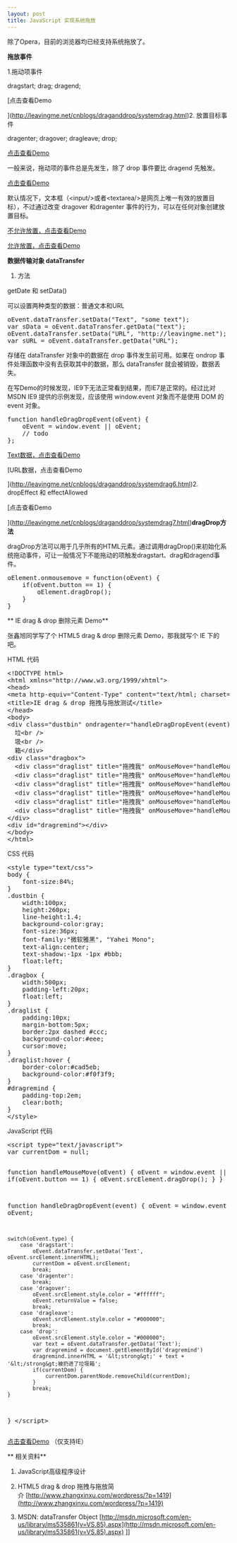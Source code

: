 ```yaml
---
layout: post
title: JavaScript 实现系统拖放
---
```

除了Opera，目前的浏览器均已经支持系统拖放了。

**拖放事件**

1.拖动项事件

dragstart; drag; dragend;

[点击查看Demo

](http://leavingme.net/cnblogs/draganddrop/systemdrag.html)2. 放置目标事件

dragenter; dragover; dragleave; drop;

[点击查看Demo](http://leavingme.net/cnblogs/draganddrop/systemdrag1.html)

一般来说，拖动项的事件总是先发生，除了 drop 事件要比 dragend 先触发。

[点击查看Demo](http://leavingme.net/cnblogs/draganddrop/systemdrag2.html)

默认情况下，文本框（&lt;input/&gt;或者&lt;textarea/&gt;是网页上唯一有效的放置目标），不过通过改变 dragover 和dragenter 事件的行为，可以在任何对象创建放置目标。

[不允许放置，点击查看Demo](http://leavingme.net/cnblogs/draganddrop/systemdrag3.html)

[允许放置，点击查看Demo](http://leavingme.net/cnblogs/draganddrop/systemdrag4.html)

**数据传输对象 dataTransfer**

1. 方法

getDate 和 setData()

可以设置两种类型的数据：普通文本和URL

<div class="cnblogs_Highlighter">
<pre class="brush:javascript">oEvent.dataTransfer.setData("Text", "some text");
var sData = oEvent.dataTransfer.getData("text");
oEvent.dataTransfer.setData("URL", "http://leavingme.net");
var sURL = oEvent.dataTransfer.getData("URL");
</pre>
</div>

存储在 dataTransfer 对象中的数据在 drop 事件发生前可用。如果在 ondrop 事件处理函数中没有去获取其中的数据，那么 dataTransfer 就会被销毁，数据丢失。

在写Demo的时候发现，IE9下无法正常看到结果，而IE7是正常的。经过比对 MSDN IE9 提供的示例发现，应该使用 window.event 对象而不是使用 DOM 的 event 对象。

<div class="cnblogs_Highlighter">
<pre class="brush:javascript">function handleDragDropEvent(oEvent) {
	oEvent = window.event || oEvent;
	// todo
};</pre>
</div>

[Text数据，点击查看Demo](http://leavingme.net/cnblogs/draganddrop/systemdrag5.html)

[URL数据，点击查看Demo

](http://leavingme.net/cnblogs/draganddrop/systemdrag6.html)2. dropEffect 和 effectAllowed

[点击查看Demo

](http://leavingme.net/cnblogs/draganddrop/systemdrag7.html)**dragDrop方法**

dragDrop方法可以用于几乎所有的HTML元素。通过调用dragDrop()来初始化系统拖动事件，可让一般情况下不能拖动的项触发dragstart、drag和dragend事件。

<div class="cnblogs_Highlighter">
<pre class="brush:javascript">oElement.onmousemove = function(oEvent) {
	if(oEvent.button == 1) {
		oElement.dragDrop();
	}
}</pre>
</div>

**
IE drag &amp; drop 删除元素 Demo**

张鑫旭同学写了个 HTML5 drag &amp; drop 删除元素 Demo，那我就写个 IE 下的吧。

HTML 代码

<div class="cnblogs_Highlighter">
<pre class="brush:html">&lt;!DOCTYPE html&gt;
&lt;html xmlns="http://www.w3.org/1999/xhtml"&gt;
&lt;head&gt;
&lt;meta http-equiv="Content-Type" content="text/html; charset=utf-8" /&gt;
&lt;title&gt;IE drag &amp; drop 拖拽与拖放测试&lt;/title&gt;
&lt;/head&gt;
&lt;body&gt;
&lt;div class="dustbin" ondragenter="handleDragDropEvent(event)" ondragover="handleDragDropEvent(event)" ondragleave="handleDragDropEvent(event)" ondrop="handleDragDropEvent(event)"&gt;&lt;br /&gt;
  垃&lt;br /&gt;
  圾&lt;br /&gt;
  箱&lt;/div&gt;
&lt;div class="dragbox"&gt;
  &lt;div class="draglist" title="拖拽我" onMouseMove="handleMouseMove(event)" ondragstart="handleDragDropEvent(event)"&gt;列表1&lt;/div&gt;
  &lt;div class="draglist" title="拖拽我" onMouseMove="handleMouseMove(event)" ondragstart="handleDragDropEvent(event)"&gt;列表2&lt;/div&gt;
  &lt;div class="draglist" title="拖拽我" onMouseMove="handleMouseMove(event)" ondragstart="handleDragDropEvent(event)"&gt;列表3&lt;/div&gt;
  &lt;div class="draglist" title="拖拽我" onMouseMove="handleMouseMove(event)" ondragstart="handleDragDropEvent(event)"&gt;列表4&lt;/div&gt;
  &lt;div class="draglist" title="拖拽我" onMouseMove="handleMouseMove(event)" ondragstart="handleDragDropEvent(event)"&gt;列表5&lt;/div&gt;
  &lt;div class="draglist" title="拖拽我" onMouseMove="handleMouseMove(event)" ondragstart="handleDragDropEvent(event)"&gt;列表6&lt;/div&gt;
&lt;/div&gt;
&lt;div id="dragremind"&gt;&lt;/div&gt;
&lt;/body&gt;
&lt;/html&gt;</pre>
</div>

CSS 代码

<div class="cnblogs_Highlighter">
<pre class="brush:css">&lt;style type="text/css"&gt;
body {
	font-size:84%;
}
.dustbin {
	width:100px;
	height:260px;
	line-height:1.4;
	background-color:gray;
	font-size:36px;
	font-family:"微软雅黑", "Yahei Mono";
	text-align:center;
	text-shadow:-1px -1px #bbb;
	float:left;
}
.dragbox {
	width:500px;
	padding-left:20px;
	float:left;
}
.draglist {
	padding:10px;
	margin-bottom:5px;
	border:2px dashed #ccc;
	background-color:#eee;
	cursor:move;
}
.draglist:hover {
	border-color:#cad5eb;
	background-color:#f0f3f9;
}
#dragremind {
	padding-top:2em;
	clear:both;
}
&lt;/style&gt;</pre>
</div>

JavaScript 代码

<div class="cnblogs_Highlighter">
<pre class="brush:javascript">&lt;script type="text/javascript"&gt;
var currentDom = null;

function handleMouseMove(oEvent) {
	oEvent = window.event || oEvent;
	if(oEvent.button == 1) {
		oEvent.srcElement.dragDrop();
	}
}

function handleDragDropEvent(event) {
	oEvent = window.event || oEvent;

	switch(oEvent.type) {
		case 'dragstart':
			oEvent.dataTransfer.setData('Text', oEvent.srcElement.innerHTML);
			currentDom = oEvent.srcElement;
			break;
		case 'dragenter':
			break;
		case 'dragover':
			oEvent.srcElement.style.color = "#ffffff";
			oEvent.returnValue = false;
			break;
		case 'dragleave':
			oEvent.srcElement.style.color = "#000000";
			break;
		case 'drop':
			oEvent.srcElement.style.color = "#000000";
			var text = oEvent.dataTransfer.getData('Text');
			var dragremind = document.getElementById('dragremind')
			dragremind.innerHTML = '&lt;strong&gt;' + text + '&lt;/strong&gt;被扔进了垃圾箱';
			if(currentDom) {
				currentDom.parentNode.removeChild(currentDom);
			}
			break;
	}
}
&lt;/script&gt;</pre>
</div>

[点击查看Demo](http://leavingme.net/cnblogs/draganddrop/systemdemo.html)&nbsp;（仅支持IE）

**
相关资料**

1. JavaScript高级程序设计

2. HTML5 drag &amp; drop 拖拽与拖放简介&nbsp;[http://www.zhangxinxu.com/wordpress/?p=1419](http://www.zhangxinxu.com/wordpress/?p=1419)

3. MSDN: dataTransfer Object&nbsp;[http://msdn.microsoft.com/en-us/library/ms535861(v=VS.85).aspx](http://msdn.microsoft.com/en-us/library/ms535861(v=VS.85).aspx)
]]